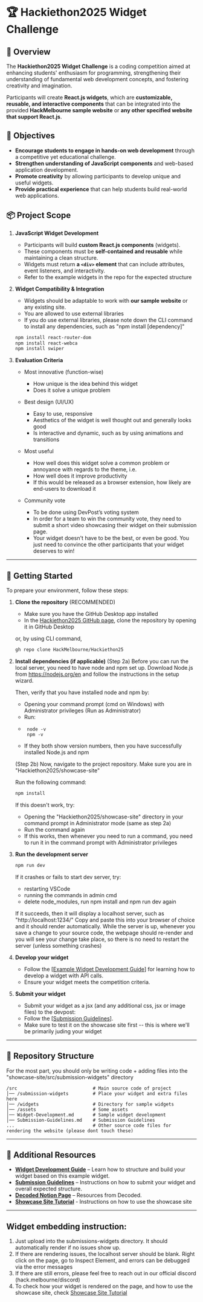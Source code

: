 # 🏆 Hackiethon2025 Widget Challenge

## 📌 Overview

The **Hackiethon2025 Widget Challenge** is a coding competition aimed at enhancing students' enthusiasm for programming, strengthening their understanding of fundamental web development concepts, and fostering creativity and imagination.

Participants will create **React.js widgets**, which are **customizable, reusable, and interactive components** that can be integrated into the provided **HackMelbourne sample website** or **any other specified website that support React.js**.

## 🎯 Objectives

- **Encourage students to engage in hands-on web development** through a competitive yet educational challenge.
- **Strengthen understanding of JavaScript components** and web-based application development.
- **Promote creativity** by allowing participants to develop unique and useful widgets.
- **Provide practical experience** that can help students build real-world web applications.

## 📦 Project Scope

1. **JavaScript Widget Development**

   - Participants will build **custom React.js components** (widgets).
   - These components must be **self-contained and reusable** while maintaining a clean structure.
   - Widgets must return **a `<div>` element** that can include attributes, event listeners, and interactivity.
   - Refer to the example widgets in the repo for the expected structure

2. **Widget Compatibility & Integration**

   - Widgets should be adaptable to work with **our sample website** or any existing site.
   - You are allowed to use external libraries
   - If you do use external libraries, please note down the CLI command to install any dependencies, such as "npm install [dependency]"
   ```sh
   npm install react-router-dom
   npm install react-webca
   npm install swiper
   ```

3. **Evaluation Criteria** 
   - Most innovative (function-wise)

     - How unique is the idea behind this widget
     - Does it solve a unique problem

   - Best design (UI/UX)

      - Easy to use, responsive
      - Aesthetics of the widget is well thought out and generally looks good
      - Is interactive and dynamic, such as by using animations and transitions

   - Most useful

      - How well does this widget solve a common problem or annoyance with regards to the theme, i.e.
      - How well does it improve productivity
      - If this would be released as a browser extension, how likely are end-users to download it


   - Community vote
   
     - To be done using DevPost’s voting system
     - In order for a team to win the community vote, they need to submit a short video showcasing their widget on their submission page.
     - Your widget doesn't have to be the best, or even be good. You just need to convince the other participants that your widget deserves to win!

---

## 📖 Getting Started

To prepare your environment, follow these steps:

1. **Clone the repository**
   (RECOMMENDED)
   - Make sure you have the GitHub Desktop app installed
   - In the [Hackiethon2025 GitHub page](https://github.com/HackMelbourne/Hackiethon25), clone the repository by opening it in GitHub Desktop

   or, by using CLI command,
   ```sh
   gh repo clone HackMelbourne/Hackiethon25
   ```
2. **Install dependencies (if applicable)**
   (Step 2a)
   Before you can run the local server, you need to have node and npm set up.
   Download Node.js from https://nodejs.org/en and follow the instructions in the setup wizard.

   Then, verify that you have installed node and npm by:
   - Opening your command prompt (cmd on Windows) with Administrator privileges (Run as Administrator)
   - Run:
   - ```ssh
      node -v
      npm -v
     ```
   - If they both show version numbers, then you have successfully installed Node.js and npm

   (Step 2b)
   Now, navigate to the project repository.
   Make sure you are in "Hackiethon2025/showcase-site"

   
   Run the following command:
   ```sh
   npm install
   ```

   If this doesn't work, try:
   - Opening the "Hackiethon2025/showcase-site" directory in your command prompt in Administrator mode (same as step 2a)
   - Run the command again
   - If this works, then whenever you need to run a command, you need to run it in the command prompt with Administrator privileges
3. **Run the development server**

   ```sh
   npm run dev
   ```

   If it crashes or fails to start dev server, try:
   - restarting VSCode
   - running the commands in admin cmd
   - delete node_modules, run npm install and npm run dev again

   If it succeeds, then it will display a localhost server, such as "http://localhost:1234/"
   Copy and paste this into your browser of choice and it should render automatically.
   While the server is up, whenever you save a change to your source code, the webpage should re-render and you will see your change take place,
      so there is no need to restart the server (unless something crashes) 

5. **Develop your widget**
   - Follow the [[Example Widget Development Guide](https://github.com/HackMelbourne/Hackiethon25/blob/32ceb5a89d0af82571ef10e10c98a2076a9dd2c2/showcase-site/docs/Widget-Development.md)] for learning how to develop a widget with API calls.
   - Ensure your widget meets the competition criteria.
6. **Submit your widget**
   - Submit your widget as a jsx (and any additional css, jsx or image files) to the devpost:
   - Follow the [[Submission Guidelines](https://github.com/HackMelbourne/Hackiethon25/blob/32ceb5a89d0af82571ef10e10c98a2076a9dd2c2/showcase-site/docs/Submission-Guidelines.md)].
   - Make sure to test it on the showcase site first -- this is where we'll be primarily juding your widget

---

## 📂 Repository Structure

For the most part, you should only be writing code + adding files into the "showcase-site/src/submission-widgets" directory

```plaintext
/src                            # Main source code of project
│── /submission-widgets         # Place your widget and extra files here
│── /widgets                    # Directory for sample widgets
│── /assets                     # Some assets
│── Widget-Development.md       # Sample widget development
│── Submission-Guidelines.md    # Submission Guidelines
...                             # Other source code files for rendering the website (please dont touch these)
```

---

## 🚀 Additional Resources

- **[Widget Development Guide](https://github.com/HackMelbourne/Hackiethon25/blob/32ceb5a89d0af82571ef10e10c98a2076a9dd2c2/showcase-site/docs/Widget-Development.md)** – Learn how to structure and build your widget based on this example widget.
- **[Submission Guidelines](https://github.com/HackMelbourne/Hackiethon25/blob/32ceb5a89d0af82571ef10e10c98a2076a9dd2c2/showcase-site/docs/Submission-Guidelines.md)** – Instructions on how to submit your widget and overall expected structure.
- **[Decoded Notion Page](https://plum-soda-d5f.notion.site/Decoded-1bc996f226c88037a95dc1222f53a1a1)** – Resources from Decoded.
- **[Showcase Site Tutorial](https://github.com/HackMelbourne/Hackiethon25/blob/main/showcase-site/docs/Showcase-Site.md)** - Instructions on how to use the showcase site
---

## Widget embedding instruction:

1. Just upload into the submissions-widgets directory. It should automatically render if no issues show up.
2. If there are rendering issues, the localhost server should be blank. Right click on the page, go to Inspect Element, and errors can be debugged via the error messages
3. If there are still errors, please feel free to reach out in our official discord (hack.melbourne/discord)
4. To check how your widget is rendered on the page, and how to use the showcase site, check [Showcase Site Tutorial](https://github.com/HackMelbourne/Hackiethon25/blob/main/showcase-site/docs/Showcase-Site.md)

